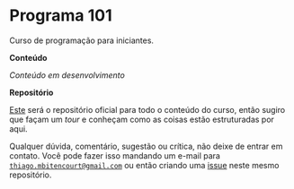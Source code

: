 # Programa 101

Curso de programação para iniciantes.


**Conteúdo**

_Conteúdo em desenvolvimento_


**Repositório**

[Este](https://github.com/thiagobitencourt/programa101) será o repositório oficial para todo o conteúdo do curso, então sugiro que façam um _tour_ e conheçam como as coisas estão estruturadas por aqui.

Qualquer dúvida, comentário, sugestão ou crítica, não deixe de entrar em contato. Você pode fazer isso mandando um e-mail para [`thiago.mbitencourt@gmail.com`]() ou então criando uma [issue](https://github.com/thiagobitencourt/programa101/issues) neste mesmo repositório.
